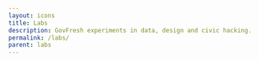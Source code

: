 ```yaml
---
layout: icons
title: Labs
description: GovFresh experiments in data, design and civic hacking.
permalink: /labs/
parent: labs
---
```


